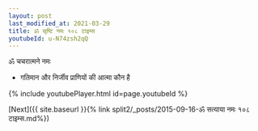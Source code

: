 ```yaml
---
layout: post
last_modified_at: 2021-03-29
title: ॐ सृष्टि नमः १०८ टाइम्स
youtubeId: u-N74zsh2qQ
---
```

 
 
 ॐ चचरात्मने नमः  
 
 -  गतिमान और निर्जीव प्राणियों की आत्मा कौन है 
 
  
 
  
 
 
 
 
 
 


{% include youtubePlayer.html id=page.youtubeId %}
 
[Next]({{ site.baseurl }}{% link  split2/_posts/2015-09-16-ॐ सत्याया नमः १०८ टाइम्स.md%})
 
